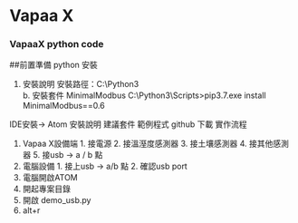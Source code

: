# Vapaa X
### VapaaX python code

##前置準備
python 安裝 
  1. 安裝說明 
    安裝路徑：C:\Python3\
   b. 安裝套件 MinimalModbus
    C:\Python3\Scripts>pip3.7.exe install MinimalModbus==0.6


IDE安裝→ Atom
  安裝說明
  建議套件
範例程式
  github 下載
實作流程
  1. Vapaa X設備端
    1. 接電源
    2. 接溫溼度感測器
    3. 接土壤感測器
    4. 接其他感測器
    5. 接usb → a / b 點
  2. 電腦設備
    1. 接上usb → a/b 點
    2. 確認usb port
  3. 電腦開啟ATOM
  4. 開起專案目錄
  5. 開啟 demo_usb.py
  6. alt+r

